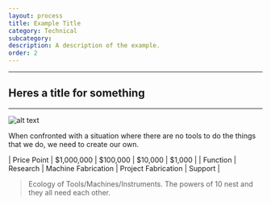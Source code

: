 ```yaml
---
layout: process
title: Example Title
category: Technical
subcategory: 
description: A description of the example.
order: 2
---
```


<hr class="homebreak">

## Heres a title for something
---

![alt text](images/3dp_spaghetti.gif)

When confronted with a situation where there are no tools to do the things that we do, we need to create our own.


| Price Point |  $1,000,000 | $100,000           | $10,000             |   $1,000  |
| Function    |  Research  | Machine Fabrication | Project Fabrication |  Support  |

> Ecology of Tools/Machines/Instruments. The powers of 10 nest and they all need each other.